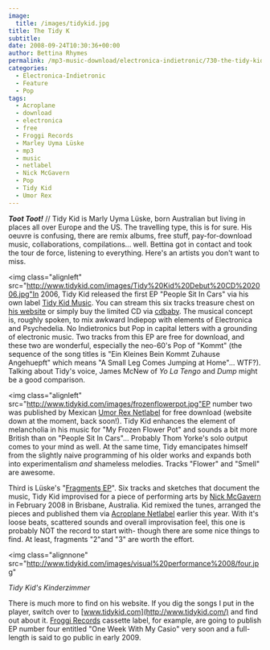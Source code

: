 ```yaml
---
image:
  title: /images/tidykid.jpg
title: The Tidy K
subtitle: 
date: 2008-09-24T10:30:36+00:00
author: Bettina Rhymes
permalink: /mp3-music-download/electronica-indietronic/730-the-tidy-kid-three-eps-selected-works
categories:
  - Electronica-Indietronic
  - Feature
  - Pop
tags:
  - Acroplane
  - download
  - electronica
  - free
  - Froggi Records
  - Marley Uyma Lüske
  - mp3
  - music
  - netlabel
  - Nick McGavern
  - Pop
  - Tidy Kid
  - Umor Rex
---
```

***Toot Toot!*** // Tidy Kid is Marly Uyma Lüske, born Australian but living in places all over Europe and the US. The travelling type, this is for sure. His oeuvre is confusing, there are remix albums, free stuff, pay-for-download music, collaborations, compilations... well. Bettina got in contact and took the tour de force, listening to everything. Here's an artists you don't want to miss.<!--more-->

<!--adsense-->

<img class="alignleft" src="http://www.tidykid.com/images/Tidy%20Kid%20Debut%20CD%202006.jpg"In 2006, Tidy Kid released the first EP "People Sit In Cars" via his own label [Tidy Kid Music](http://www.tidykidmusic.com/). You can stream this six tracks treasure chest on [his website](http://www.tidykid.com/sounds.htm) or simply buy the limited CD via [cdbaby](http://www.cdbaby.com/cd/tidykid). The musical concept is, roughly spoken, to mix awkward Indiepop with elements of Electronica and Psychedelia. No Indietronics but Pop in capital letters with a grounding of electronic music. Two tracks from this EP are free for download, and these two are wonderful, especially the neo-60's Pop of "Kommt" (the sequence of the song titles is "Ein Kleines Bein Kommt Zuhause Angehuepft" which means "A Small Leg Comes Jumping at Home"... WTF?). Talking about Tidy's voice, James McNew of _Yo La Tengo_ and _Dump_ might be a good comparison.

<img class="alignleft" src="http://www.tidykid.com/images/frozenflowerpot.jpg"EP number two was published by Mexican [Umor Rex Netlabel](http://www.umor-rex.net) for free download (website down at the moment, back soon!). Tidy Kid enhances the element of melancholia in his music for "My Frozen Flower Pot" and sounds a bit more British than on "People Sit In Cars"... Probably Thom Yorke's solo output comes to your mind as well. At the same time, Tidy emancipates himself from the slightly naive programming of his older works and expands both into experimentalism _and_ shameless melodies. Tracks "Flower" and "Smell" are awesome.

Third is Lüske's "[Fragments EP](http://www.archive.org/details/acp025_tidy_kid_-_performance_fragments)". Six tracks and sketches that document the music, Tidy Kid improvised for a piece of performing arts by [Nick McGavern](http://www.myspace.com/everythingisinalemon) in February 2008 in Brisbane, Australia. Kid remixed the tunes, arranged the pieces and published them via [Acroplane Netlabel](http://www.acroplane.org/) earlier this year. With it's loose beats, scattered sounds and overall improvisation feel, this one is probably NOT the record to start with- though there are some nice things to find. At least, fragments "2"and "3" are worth the effort.

<img class="alignnone" src="http://www.tidykid.com/images/visual%20performance%2008/four.jpg"
  
_Tidy Kid's Kinderzimmer_

There is much more to find on his website. If you dig the songs I put in the player, switch over to [www.tidykid.com](http://www.tidykid.com/) and find out about it. [Froggi Records](http://www.froggirecords.de/) cassette label, for example, are going to publish EP number four entitled "One Week With My Casio" very soon and a full-length is said to go public in early 2009.